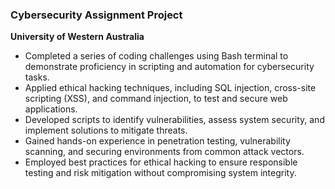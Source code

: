 ### Cybersecurity Assignment Project  
**University of Western Australia**  

- Completed a series of coding challenges using Bash terminal to demonstrate proficiency in scripting and automation for cybersecurity tasks.  
- Applied ethical hacking techniques, including SQL injection, cross-site scripting (XSS), and command injection, to test and secure web applications.  
- Developed scripts to identify vulnerabilities, assess system security, and implement solutions to mitigate threats.  
- Gained hands-on experience in penetration testing, vulnerability scanning, and securing environments from common attack vectors.  
- Employed best practices for ethical hacking to ensure responsible testing and risk mitigation without compromising system integrity.
